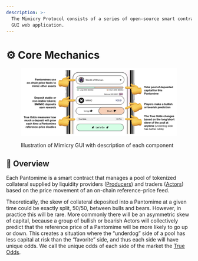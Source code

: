 ```yaml
---
description: >-
  The Mimicry Protocol consists of a series of open-source smart contracts and a
  GUI web application.
---
```


# ⚙ Core Mechanics

<figure><img src="../../.gitbook/assets/Screen Shot 2023-02-08 at 1.45.43 PM.png" alt=""><figcaption><p>Illustration of Mimicry GUI with description of each component</p></figcaption></figure>

## **🔎 Overview**

Each Pantomime is a smart contract that manages a pool of tokenized collateral supplied by liquidity providers ([Producers](../players-and-participants/producers-liquidity-providers.md)) and traders ([Actors](../players-and-participants/actors-traders.md)) based on the price movement of an on-chain reference-price feed.&#x20;

Theoretically, the skew of collateral deposited into a Pantomime at a given time could be exactly split, 50/50, between bulls and bears. However, in practice this will be rare. More commonly there will be an asymmetric skew of capital, because a group of bullish or bearish Actors will collectively predict that the reference price of a Pantomime will be more likely to go up or down. This creates a situation where the “underdog” side of a pool has less capital at risk than the “favorite” side, and thus each side will have unique odds. We call the unique odds of each side of the market the [True Odds](true-odds.md).
